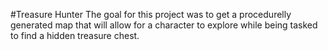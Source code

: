 #Treasure Hunter
The goal for this project was to get a procedurelly generated map that will allow for a character to explore while being tasked to find a hidden treasure chest. 
